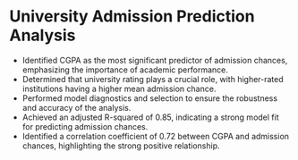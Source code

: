 # University Admission Prediction Analysis
* Identified CGPA as the most significant predictor of admission chances, emphasizing the importance of academic performance.
* Determined that university rating plays a crucial role, with higher-rated institutions having a higher mean admission chance.
* Performed model diagnostics and selection to ensure the robustness and accuracy of the analysis.
* Achieved an adjusted R-squared of 0.85, indicating a strong model fit for predicting admission chances.
* Identified a correlation coefficient of 0.72 between CGPA and admission chances, highlighting the strong positive relationship.
